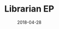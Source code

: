 ---
discogs_id: 12187899
discogs_master_id: None
title: Librarian EP
artists: ['Euglossine']
date: 2018-04-28
genre: ['Electronic', 'Jazz']
image: Librarian EP-12187899.jpg
label: Midwest Collective
country: US
styles: ['Contemporary Jazz']
category: Nu Jazz
---